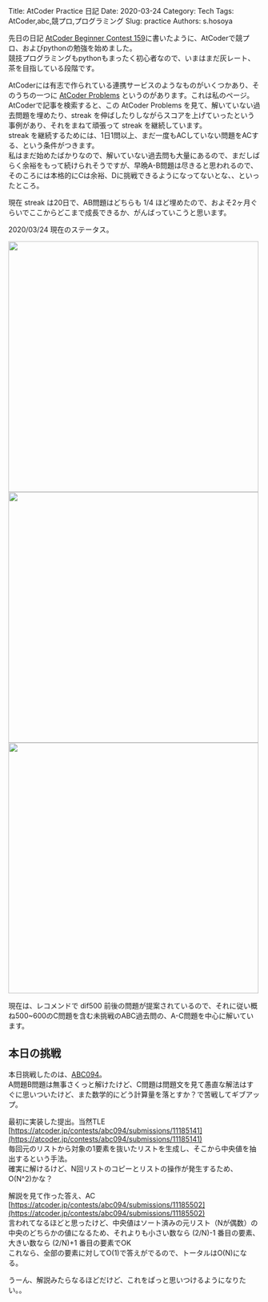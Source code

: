 Title: AtCoder Practice 日記
Date: 2020-03-24
Category: Tech
Tags: AtCoder,abc,競プロ,プログラミング 
Slug: practice
Authors: s.hosoya

先日の日記
[AtCoder Beginner Contest 159](https://blog.watarinohibi.tokyo/posts/2020/03/22/abc159/)に書いたように、AtCoderで競プロ、およびpythonの勉強を始めました。  
競技プログラミングもpythonもまったく初心者なので、いまはまだ灰レート、茶を目指している段階です。  

AtCoderには有志で作られている連携サービスのようなものがいくつかあり、そのうちの一つに [AtCoder Problems](https://kenkoooo.com/atcoder#/user/hstn) というのがあります。これは私のページ。  
AtCoderで記事を検索すると、この AtCoder Problems を見て、解いていない過去問題を埋めたり、streak を伸ばしたりしながらスコアを上げていったという事例があり、それをまねて頑張って streak を継続しています。  
streak を継続するためには、1日1問以上、まだ一度もACしていない問題をACする、という条件がつきます。  
私はまだ始めたばかりなので、解いていない過去問も大量にあるので、まだしばらく余裕をもって続けられそうですが、早晩A-B問題は尽きると思われるので、そのころには本格的にCは余裕、Dに挑戦できるようになってないとな、、といったところ。

現在 streak は20日で、AB問題はどちらも 1/4 ほど埋めたので、およそ2ヶ月ぐらいでここからどこまで成長できるか、がんばっていこうと思います。

2020/03/24 現在のステータス。

<a target=_blank href="https://blog.watarinohibi.tokyo/images/acp_20200324_stats.png"><img src="https://blog.watarinohibi.tokyo/images/acp_20200324_stats.png" width="500"></a>  
<a target=_blank href="https://blog.watarinohibi.tokyo/images/acp_20200324_de.png"><img src="https://blog.watarinohibi.tokyo/images/acp_20200324_de.png" width="500"></a>  
<a target=_blank href="https://blog.watarinohibi.tokyo/images/acp_20200324_hm.png"><img src="https://blog.watarinohibi.tokyo/images/acp_20200324_hm.png" width="500"></a>  

現在は、レコメンドで dif500 前後の問題が提案されているので、それに従い概ね500~600のC問題を含む未挑戦のABC過去問の、A-C問題を中心に解いています。

## 本日の挑戦

本日挑戦したのは、[ABC094](https://atcoder.jp/contests/abc094)。  
A問題B問題は無事さくっと解けたけど、C問題は問題文を見て愚直な解法はすぐに思いついたけど、また数学的にどう計算量を落とすか？で苦戦してギブアップ。

最初に実装した提出。当然TLE  
[https://atcoder.jp/contests/abc094/submissions/11185141](https://atcoder.jp/contests/abc094/submissions/11185141)  
毎回元のリストから対象の1要素を抜いたリストを生成し、そこから中央値を抽出するという手法。  
確実に解けるけど、N回リストのコピーとリストの操作が発生するため、O(N^2)かな？  

解説を見て作った答え、AC  
[https://atcoder.jp/contests/abc094/submissions/11185502](https://atcoder.jp/contests/abc094/submissions/11185502)  
言われてなるほどと思ったけど、中央値はソート済みの元リスト（Nが偶数）の中央のどちらかの値になるため、それよりも小さい数なら (2/N)-1 番目の要素、大きい数なら (2/N)+1 番目の要素でOK  
これなら、全部の要素に対してO(1)で答えがでるので、トータルはO(N)になる。  

うーん、解説みたらなるほどだけど、これをぱっと思いつけるようになりたい。。  
